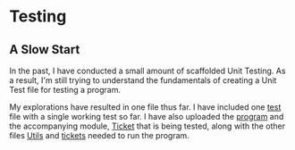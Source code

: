 # Testing

## A Slow Start

In the past, I have conducted a small amount of scaffolded Unit Testing. As a result, I'm still trying to understand the fundamentals of creating a Unit Test file for testing a program.

My explorations have resulted in one file thus far. I have included one [test](test.py) file with a single working test so far. 
I have also uploaded the [program](Help_Desk_Ticket.py) and the accompanying module, [Ticket](Ticket.py) that is being tested, along with the other files [Utils](Utils.py) and [tickets](tickets.txt) needed to run the program.
